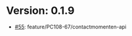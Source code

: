 # Version: 0.1.9

* [#55](https://github.com/ConductionNL/zaakafhandelapp/pull/55): feature/PC108-67/contactmomenten-api
